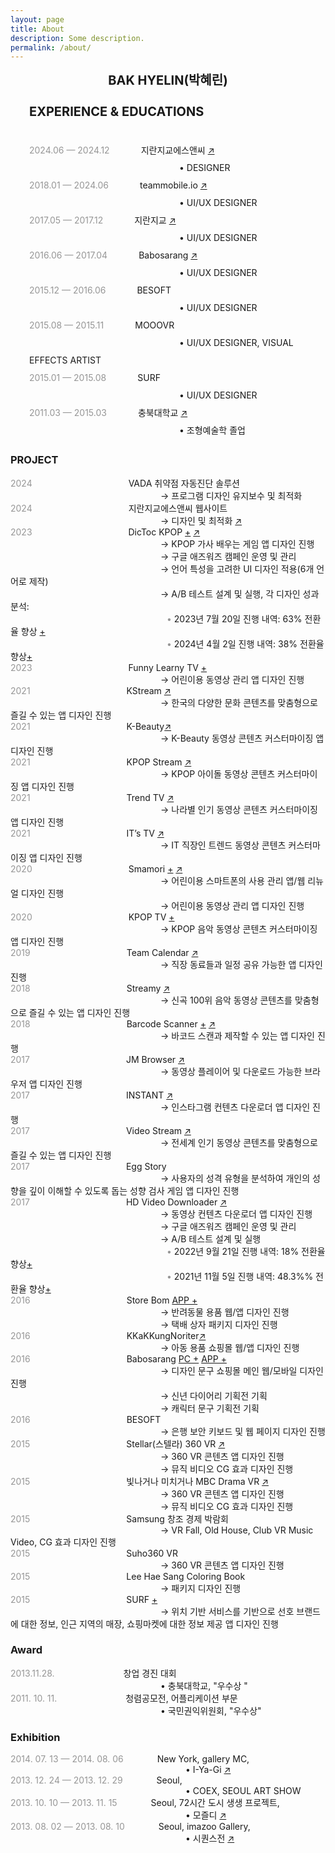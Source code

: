 ```yaml
---
layout: page
title: About
description: Some description.
permalink: /about/
---
```




<div style="text-align: center;font-family: -apple-system, BlinkMacSystemFont, Lato, Roboto, Segoe UI, Helvetica Neue, Helvetica, Verdana, Arial, sans-serif;">
<span style="font-weight: bold; font-size: 20px;">BAK HYELIN(박혜린)</span>
</div><br />
<div style="margin-left: 30px;line-height: 2; font-family: -apple-system, BlinkMacSystemFont, Lato, Roboto, Segoe UI, Helvetica Neue, Helvetica, Verdana, Arial, sans-serif;">
<span style="font-weight: bold; font-size: 20px;">EXPERIENCE & EDUCATIONS</span><br /><br />
<span style="color: #969696;">2024.06 — 2024.12</span><span style="margin-left: 50px;">지란지교에스앤씨 <a href="https://www.jiransnc.com" target="_blank">↗</a></span><br />
<span style="margin-left: 240px;"> • DESIGNER</span><br />
<span style="color: #969696;">2018.01 — 2024.06</span><span style="margin-left: 50px;">teammobile.io <a href="https://www.teammobile.io/" target="_blank">↗</a></span><br />   
<span style="margin-left: 240px;"> • UI/UX DESIGNER</span><br /> 
<span style="color: #969696;">2017.05 — 2017.12</span><span style="margin-left: 50px;">지란지교 <a href="https://www.jiran.com/" target="_blank">↗</a></span><br />
<span style="margin-left: 240px;"> • UI/UX DESIGNER</span><br />
<span style="color: #969696;">2016.06 — 2017.04</span><span style="margin-left: 50px;">Babosarang <a href="http://www.babosarang.co.kr/" target="_blank">↗</a></span><br /> 
<span style="margin-left: 240px;"> • UI/UX DESIGNER</span><br />
<span style="color: #969696;">2015.12 — 2016.06</span><span style="margin-left: 50px;">BESOFT</span><br />
<span style="margin-left: 240px;"> • UI/UX DESIGNER</span><br /> 
<span style="color: #969696;">2015.08 — 2015.11</span><span style="margin-left: 50px;">MOOOVR</span><br />
<span style="margin-left: 240px;"> • UI/UX DESIGNER, VISUAL EFFECTS ARTIST</span><br />
<span style="color: #969696;">2015.01 — 2015.08</span><span style="margin-left: 50px;">SURF</span><br /> 
<span style="margin-left: 240px;"> • UI/UX DESIGNER</span><br />
<span style="color: #969696;">2011.03 — 2015.03</span><span style="margin-left: 50px;">충북대학교 <a href="https://www.cbnu.ac.kr/www/index.do" target="_blank">↗</a></span><br />
<span style="margin-left: 240px;"> • 조형예술학 졸업</span><br />
</div>

### PROJECT
<span style="color: #969696;"> 2024 </span><span style="margin-left: 150px;"> VADA 취약점 자동진단 솔루션</span>  
<span style="margin-left: 240px;"> → 프로그램 디자인 유지보수 및 최적화 </span>  
<span style="color: #969696;"> 2024 </span><span style="margin-left: 150px;"> 지란지교에스앤씨 웹사이트</span>  
<span style="margin-left: 240px;"> → 디자인 및 최적화 <a href="https://www.jiransnc.com" target="_blank">↗</a> </span>  
<span style="color: #969696;"> 2023 </span><span style="margin-left: 150px;"> DicToc KPOP [+](../kpoplyricsgame/) <a href="https://play.google.com/store/search?q=dictoc&c=apps" target="_blank">↗</a></span>  
<span style="margin-left: 240px;"> → KPOP 가사 배우는 게임 앱 디자인 진행</span>  
<span style="margin-left: 240px;"> → 구글 애즈워즈 캠페인 운영 및 관리</span>    
<span style="margin-left: 240px;"> → 언어 특성을 고려한 UI 디자인 적용(6개 언어로 제작)</span>    
<span style="margin-left: 240px;"> → A/B 테스트 설계 및 실행, 각 디자인 성과 분석:</span>    
<span style="color: #969696; margin-left: 250px;"> • </span> <span> 2023년 7월 20일 진행 내역: 63% 전환율 향상 [+](../ab-kpoplyricsgame-230724/)</span>   
<span style="color: #969696; margin-left: 250px;"> • </span> <span> 2024년 4월 2일 진행 내역: 38% 전환율 향상[+](../ab-kpoplyricsgame-240402/)</span>   
<span style="color: #969696;"> 2023 </span><span style="margin-left: 150px;"> Funny Learny TV [+](../funnylearnytv/)</span>  
<span style="margin-left: 240px;"> → 어린이용 동영상 관리 앱 디자인 진행</span>  
<span style="color: #969696;"> 2021 </span><span style="margin-left: 150px;"> KStream <a href="https://play.google.com/store/apps/details?id=io.tm.k.stream" target="_blank">↗</a></span>  
<span style="margin-left: 240px;"> → 한국의 다양한 문화 콘텐츠를 맞춤형으로 즐길 수 있는 앱 디자인 진행</span>  
<span style="color: #969696;"> 2021 </span><span style="margin-left: 150px;"> K-Beauty<a href="https://play.google.com/store/apps/details?id=io.tm.kbeauty.tv" target="_blank">↗</a></span>  
<span style="margin-left: 240px;"> → K-Beauty 동영상 콘텐츠 커스터마이징 앱 디자인 진행</span>  
<span style="color: #969696;"> 2021 </span><span style="margin-left: 150px;"> KPOP Stream <a href="https://play.google.com/store/apps/details?id=io.tm.kpop.stream" target="_blank">↗</a></span>  
<span style="margin-left: 240px;"> → KPOP 아이돌 동영상 콘텐츠 커스터마이징 앱 디자인 진행</span>  
<span style="color: #969696;"> 2021 </span><span style="margin-left: 150px;"> Trend TV <a href="https://play.google.com/store/apps/details?id=io.tm.stream.in" target="_blank">↗</a></span>  
<span style="margin-left: 240px;"> → 나라별 인기 동영상 콘텐츠 커스터마이징 앱 디자인 진행</span>  
<span style="color: #969696;"> 2021 </span><span style="margin-left: 150px;">IT’s TV <a href="https://play.google.com/store/apps/details?id=io.tm.its.tv" target="_blank">↗</a></span>  
<span style="margin-left: 240px;"> → IT 직장인 트렌드 동영상 콘텐츠 커스터마이징 앱 디자인 진행</span>   
<span style="color: #969696;"> 2020 </span><span style="margin-left: 150px;">Smamori [+](../kidsvideoapp/) <a href="https://smamori.jp/" target="_blank">↗</a></span>   
<span style="margin-left: 240px;"> → 어린이용 스마트폰의 사용 관리 앱/웹 리뉴얼 디자인 진행</span>  
<span style="margin-left: 240px;"> → 어린이용 동영상 관리 앱 디자인 진행</span>    
<span style="color: #969696;"> 2020 </span><span style="margin-left: 150px;">KPOP TV [+](../icon-kpop/)</span>  
<span style="margin-left: 240px;"> → KPOP 음악 동영상 콘텐츠 커스터마이징 앱 디자인 진행</span>   
<span style="color: #969696;">2019 </span><span style="margin-left: 150px;">Team Calendar <a href="https://play.google.com/store/apps/details?id=io.jmobile.tm.calendar" target="_blank">↗</a></span>  
<span style="margin-left: 240px;"> → 직장 동료들과 일정 공유 가능한 앱 디자인 진행</span>    
<span style="color: #969696;"> 2018 </span><span style="margin-left: 150px;">Streamy <a href="https://play.google.com/store/apps/details?id=com.fms.streamy" target="_blank">↗</a></span>   
<span style="margin-left: 240px;"> → 신곡 100위 음악 동영상 콘텐츠를 맞춤형으로 즐길 수 있는 앱 디자인 진행</span>  
<span style="color: #969696;"> 2018 </span><span style="margin-left: 150px;">Barcode Scanner [+](../barcode_scanner/) [↗](https://play.google.com/store/apps/details?id=io.jmobile.jmscanner)</span>  
<span style="margin-left: 240px;">→ 바코드 스캔과 제작할 수 있는 앱 디자인 진행</span>   
<span style="color: #969696;"> 2017 </span><span style="margin-left: 150px;">JM Browser <a href="https://play.google.com/store/apps/details?id=io.jmobile.browser" target="_blank">↗</a></span>    
<span style="margin-left: 240px;"> → 동영상 플레이어 및 다운로드 가능한 브라우저 앱 디자인 진행</span>  
<span style="color: #969696;"> 2017 </span><span style="margin-left: 150px;">INSTANT <a href="https://play.google.com/store/apps/details?id=io.jmobile.instant" target="_blank">↗</a></span>  
<span style="margin-left: 240px;"> → 인스타그램 컨텐츠 다운로더 앱 디자인 진행</span>  
<span style="color: #969696;"> 2017 </span><span style="margin-left: 150px;">Video Stream <a href="https://play.google.com/store/apps/details?id=io.jmobile.video.browser" target="_blank">↗</a></span>  
<span style="margin-left: 240px;"> → 전세계 인기 동영상 콘텐츠를 맞춤형으로 즐길 수 있는 앱 디자인 진행</span>     
<span style="color: #969696;"> 2017 </span><span style="margin-left: 150px;">Egg Story</span>    
<span style="margin-left: 240px;"> → 사용자의 성격 유형을 분석하여 개인의 성향을 깊이 이해할 수 있도록 돕는 성향 검사 게임 앱 디자인 진행</span>    
<span style="color: #969696;"> 2017 </span><span style="margin-left: 150px;">HD Video Downloader <a href="https://play.google.com/store/apps/details?id=com.ne.hdv">↗</a></span>     
<span style="margin-left: 240px;"> → 동영상 컨텐츠 다운로더 앱 디자인 진행</span>    
<span style="margin-left: 240px;"> → 구글 애즈워즈 캠페인 운영 및 관리</span>    
<span style="margin-left: 240px;"> → A/B 테스트 설계 및 실행</span>     
<span style="color: #969696; margin-left: 250px;"> • </span><span>2022년 9월 21일 진행 내역: 18% 전환율 향상[+](../ab-hdvd-220921/)</span>  
<span style="color: #969696; margin-left: 250px;"> • </span><span>2021년 11월 5일 진행 내역: 48.3%% 전환율 향상[+](../ab-hdvd-211105/)</span>   
<span style="color: #969696;"> 2016 </span><span style="margin-left: 150px;">Store Bom [APP +](../storebom-mobile/)</span>     
<span style="margin-left: 240px;"> → 반려동물 용품 웹/앱 디자인 진행</span>  
<span style="margin-left: 240px;"> → 택배 상자 패키지 디자인 진행</span>    
<span style="color: #969696;"> 2016 </span><span style="margin-left: 150px;">KKaKKungNoriter<a href="http://kkakkungnoriter.com/" target="_blank">↗</a></span>    
<span style="margin-left: 240px;">→ 아동 용품 쇼핑몰 웹/앱 디자인 진행  
<span style="color: #969696;"> 2016 </span><span style="margin-left: 150px;">Babosarang [PC +](../babosarang-web/) [APP +](../babosarang-mobile/)        
<span style="margin-left: 240px;"> → 디자인 문구 쇼핑몰 메인 웹/모바일 디자인 진행</span>    
<span style="margin-left: 240px;"> → 신년 다이어리 기획전 기획</span>     
<span style="margin-left: 240px;"> → 캐릭터 문구 기획전 기획</span>     
<span style="color: #969696;"> 2016 </span><span style="margin-left: 150px;">BESOFT</span>   
<span style="margin-left: 240px;"> → 은행 보안 키보드 및 웹 페이지 디자인 진행</span>  
<span style="color: #969696;"> 2015 </span><span style="margin-left: 150px;">Stellar(스텔라) 360 VR [↗](https://www.youtube.com/watch?v=gvORWNSsGak)</span>   
<span style="margin-left: 240px;"> → 360 VR 콘텐츠 앱 디자인 진행</span>  
<span style="margin-left: 240px;"> → 뮤직 비디오 CG 효과 디자인 진행</span>     
<span style="color: #969696;"> 2015 </span><span style="margin-left: 150px;">빛나거나 미치거나 MBC Drama VR [↗](https://www.youtube.com/watch?v=7Eo8ddIhUnE)</span>    
<span style="margin-left: 240px;"> → 360 VR 콘텐츠 앱 디자인 진행</span>   
<span style="margin-left: 240px;"> → 뮤직 비디오 CG 효과 디자인 진행</span>   
<span style="color: #969696;"> 2015 </span><span style="margin-left: 150px;">Samsung 창조 경제 박람회</span>  
<span style="margin-left: 240px;"> → VR Fall, Old House, Club VR Music Video, CG 효과 디자인 진행</span>   
<span style="color: #969696;"> 2015 </span><span style="margin-left: 150px;">Suho360 VR</span>     
<span style="margin-left: 240px;">→ 360 VR 콘텐츠 앱 디자인 진행</span>   
<span style="color: #969696;"> 2015 </span><span style="margin-left: 150px;">Lee Hae Sang Coloring Book</span>    
<span style="margin-left: 240px;">→ 패키지 디자인 진행</span>  
<span style="color: #969696;"> 2015 </span><span style="margin-left: 150px;">SURF [+](../marshmello/)</span>   
<span style="margin-left: 240px;"> → 위치 기반 서비스를 기반으로 선호 브랜드에 대한 정보, 인근 지역의 매장, 쇼핑마켓에 대한 정보 제공 앱 디자인 진행</span>   

### Award
<span style="color: #969696;">2013.11.28.</span><span style="margin-left: 110px;">창업 경진 대회</span>  
<span style="margin-left: 240px;"> • 충북대학교, "우수상 "</span>  
<span style="color: #969696;">2011. 10. 11.</span><span style="margin-left: 110px;">청렴공모전, 어플리케이션 부문</span>  
<span style="margin-left: 240px;"> • 국민권익위원회, "우수상"</span>  

### Exhibition
<span style="color: #969696;">2014. 07. 13 — 2014. 08. 06</span><span style="margin-left: 50px;"> New York, gallery MC,</span>  
<span style="margin-left: 280px;"> • I-Ya-Gi <a href="http://www.gallerymc.org/h/i-ya-gi-that-connote-you-and-me/" target="_blank">↗</a></span>  
<span style="color: #969696;">2013. 12. 24 — 2013. 12. 29</span><span style="margin-left: 50px;"> Seoul, </span>  
<span style="margin-left: 280px;"> • COEX, SEOUL ART SHOW </span>  
<span style="color: #969696;">2013. 10. 10 — 2013. 11. 15</span><span style="margin-left: 50px;"> Seoul, 72시간 도시 생생 프로젝트, </span>  
<span style="margin-left: 280px;"> • 모즐디 <a href="https://www.lafent.com/inews/news_view.html?news_id=110411" target="_blank">↗</a></span>   
<span style="color: #969696;">2013. 08. 02 — 2013. 08. 10</span><span style="margin-left: 50px;"> Seoul, imazoo Gallery,</span>   
<span style="margin-left: 280px;"> • 시퀀스전 <a href="http://www.imazoo.com/index.htm" target="_blank">↗</a></span>  
